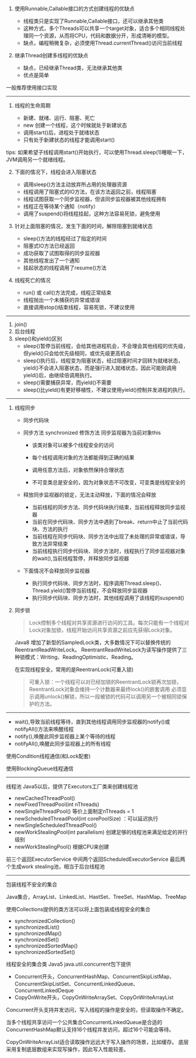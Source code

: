 1. 使用Runnable,Callable接口的方式创建线程的优缺点

    - 线程类只是实现了Runnable,Callable接口，还可以继承其他类
    - 这种方式，多个Threads可以共享一个target对象，适合多个相同线程处理同一个资源，从而将CPU，代码和数据分开，形成清晰的模型。
    - 缺点，编程稍微复杂，必须使用Thread.currentThread()访问当前线程
    
2. 继承Thread创建多线程的优缺点
    - 缺点，已经继承Thread类，无法继承其他类
    - 优点是简单
    
一般推荐使用接口实现

----

1. 线程的生命周期

    - 新建、就绪、运行、阻塞、死亡
    - new 创建一个线程，这个时候就处于新建状态
    - 调用start()后，进程处于就绪状态
    - 只有处于新建状态的线程才能调用start()
    
tips: 如果希望子线程调用start()开始执行，可以使用Thread.sleep(1)睡眠一下，JVM调用另一个就绪线程。

2. 下面的情况下，线程会进入阻塞状态
    - 调用sleep()方法主动放弃所占用的处理器资源
    - 线程调用了阻塞式的IO方法，在该方法返回之前，线程阻塞
    - 线程试图获取一个同步监视器，但该同步监视器被其他线程拥有
    - 线程正在等待某个通知（notify）
    - 调用了suspend()将线程挂起，这种方法容易死锁，避免使用
    
3. 针对上面阻塞的情况，发生下面的时间，解除阻塞到就绪状态
    - sleep()方法的线程经过了指定的时间
    - 阻塞式IO方法已经返回
    - 成功获取了试图取得的同步监视器
    - 其他线程发出了一个通知
    - 挂起状态的线程调用了resume()方法
    
4. 线程死亡的情况
    - run() 或 call()方法完成，线程正常结束
    - 线程抛出一个未捕获的异常或错误
    - 直接调用stop()结束线程，容易死锁，不建议使用
    
----

1. join()
2. 后台线程
3. sleep()和yield()区别
    - sleep()暂停当前线程，会给其他进程机会，不会理会其他线程的优先级，但yield()只会给优先级相同，或优先级更高机会
    - sleep()执行后，线程变为阻塞状态，经过阻塞时间才回转为就绪状态，yield()不会进入阻塞状态，而是强行进入就绪状态，因此可能刚调用yield()后，由继续倍调用执行。
    - sleep()需要捕获异常，而yield()不需要
    - sleep()比yield()有更好移植性，不建议使用yield()控制并发进程的执行。
    
----

1. 线程同步
    - 同步代码块
    - 同步方法 synchronized 修饰方法 同步监视器为当前对象this
        - 该类对象可以被多个线程安全的访问
        - 每个线程调用对象的方法都能得到正确的结果
        - 调用任意方法后，对象依然保持合理状态
        
        - 不可变类总是安全的，因为对象状态不可改变，可变类是线程安全的
    - 释放同步监视器的锁定，无法主动释放，下面的情况会释放
        - 当前线程的同步方法、同步代码块执行结束，当前线程释放同步监视器
        - 当前在同步代码块、同步方法中遇到了break、return中止了当前代码块、方法的执行
        - 当前线程在同步代码块、同步方法中出现了未处理的异常或错误，导致方法异常结束
        - 当前线程执行同步代码块、同步方法时，线程执行了同步监视器对象的wait(),当前线程暂停，并释放同步监视器
        
    - 下面情况不会释放同步监视器
        - 执行同步代码块、同步方法时，程序调用Thread.sleep()、Thread.yield()暂停当前线程，不会释放同步监视器
        - 执行同步代码块、同步方法时，其他线程调用了该线程的suspend()
        
2. 同步锁
    > Lock控制多个线程对共享资源进行访问的工具。每次只能有一个线程对Lock对象加锁，线程开始访问共享资源之前应先获得Lock对象。
    
    Java8 增加了新型的SampledLock类，大多数情况下可以替换传统的ReentrantReadWriteLock。
    ReentrantReadWriteLock为读写操作提供了三种锁模式：Writing、ReadingOptimistic、Reading。
    
    在实现线程安全，常用的是ReentranLock(可重入锁)
    > 可重入锁：一个线程可以对已经加锁的ReentrantLock锁再次加锁，ReentrantLock对象会维持一个计数器来最终lock()的嵌套调用
    必须显示调用unlock()解锁，所以一段被锁的代码可以调用另一个被相同锁保护的方法。

----

- wait(),导致当前线程等待，直到其他线程调用同步监视器的notify()或notifyAll()方法来唤醒线程
- notify(),唤醒此同步监视器上某个等待的线程
- notifyAll(),唤醒此同步监视器上的所有线程

使用Condition线程通信(和Lock配套)

使用BlockingQueue线程通信

---

线程池
Java5以后，提供了Executors工厂类来创建线程池

- newCachedThreadPool()
- newFixedThreadPool(int nThreads)
- newSingleThreadPool() 等价上面制定nThreads = 1
- newScheduledThreadPool(int corePoolSize) ：可以延迟执行
- newSingleScheduledThreadPool()
- newWorkStealingPool(int parallelism) 创建足够的线程池来满足给定的并行级别
- newWorkStealingPool() 根据CPU来创建

前三个返回ExecutorService
中间两个返回ScheduledExecutorService
最后两个生成work stealing池，相当于后台线程池

---
包装线程不安全的集合

Java集合，ArrayList、LinkedList、HastSet、TreeSet、HashMap、TreeMap

使用Collections提供的类方法可以将上面包装成线程安全的集合

- synchronizedCollection()
- synchronizedList()
- synchronizedMap()
- synchronizedSet()
- synchronizedSortedMap()
- synchronizedSortedSet()

线程安全的集合类
Java5   java.util.concurrent包下提供
- Concurrent开头，ConcurrentHashMap、ConcurrentSkipListMap、ConcurrentSkipListSet、ConcurrentLinkedQueue、ConcurrentLinkedDeque
- CopyOnWrite开头，CopyOnWriteArraySet、CopyOnWriteArrayList

Concurrent开头支持并发访问，写入线程的操作是安全的，但读取操作不确定。

当多个线程共享访问一个公共集合ConcurrentLinkedQueue是合适的
ConcurrentHashMap默认支持16个线程并发访问，超过16个可能会等待。

CopyOnWriteArrayList适合读取操作远远大于写入操作的场景，比如缓存。
底层采用复制底层数组来实现写操作，因此写入性能较差。

